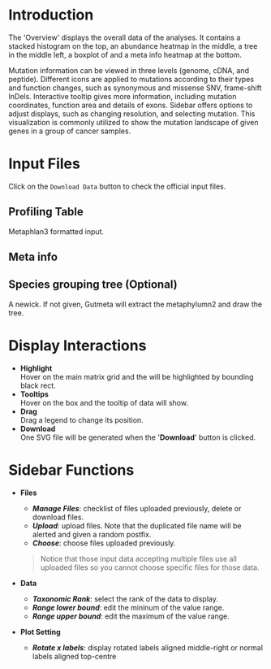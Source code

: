 # Introduction
The 'Overview' displays the overall data of the analyses. It contains a stacked histogram on the top, an abundance heatmap in the middle, a tree in the middle left, a boxplot of  and a meta info heatmap at the bottom. 

Mutation information can be viewed in three levels (genome, cDNA, and peptide). Different icons are applied to mutations according to their types and function changes, such as synonymous and missense SNV, frame-shift InDels. Interactive tooltip gives more information, including mutation coordinates, function area and details of exons. Sidebar offers options to adjust displays, such as changing resolution, and selecting mutation. This visualization is commonly utilized to show the mutation landscape of given genes in a group of cancer samples.

# Input Files
Click on the `Download Data` button to check the official input files.

## Profiling Table
Metaphlan3 formatted input.

## Meta info

## Species grouping tree (Optional)

A newick. If not given, Gutmeta will extract the metaphylumn2 and draw the tree. 

# Display Interactions

- **Highlight**<br/>
  Hover on the main matrix grid and the will be highlighted by bounding black rect.
- **Tooltips**<br/>
  Hover on the box and the tooltip of data will show.
- **Drag**<br/>
  Drag a legend to change its position.
- **Download**<br/>
  One SVG file will be generated when the '**Download**' button is clicked.

# Sidebar Functions

- **Files**
  - __*Manage Files*__: checklist of files uploaded previously, delete or download files.
  - __*Upload*__: upload files. Note that the duplicated file name will be alerted and given a random postfix.
  - __*Choose*__: choose files uploaded previously. 
  > Notice that those input data accepting multiple files use all uploaded files so you cannot choose specific files for those data.

- **Data**
  - __*Taxonomic Rank*__: select the rank of the data to display.
  - __*Range lower bound*__: edit the mininum of the value range.
  - __*Range upper bound*__: edit the maximum of the value range.

- **Plot Setting**<br/>
  - __*Rotate x labels*__: display rotated labels aligned middle-right or normal labels aligned top-centre
